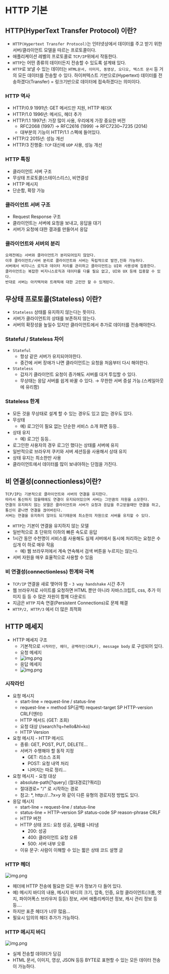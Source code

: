 # HTTP 기본

## HTTP(HyperText Transfer Protocol) 이란?
* ```HTTP(Hypertext Transfer Protocol)```는 인터넷상에서 데이터를 주고 받기 위한 서버/클라이언트 모델을 따르는 프로토콜이다.
* 애플리케이션 레벨의 프로토콜로 ```TCP/IP```위에서 작동한다.
* ```HTTP```는 어떤 종류의 데이터든지 전송할 수 있도록 설계돼 있다.
* ```HTTP```로 보낼 수 있는 데이터는 ```HTML문서, 이미지, 동영상, 오디오, 텍스트 문서``` 등 거의 모든 데이터를 전송할 수 있다.
  하이퍼텍스트 기반으로(Hypertext) 데이터를 전송하겠다(Transfer) = 링크기반으로 데이터에 접속하겠다는 의미이다.

### HTTP 역사
* HTTP/0.9 1991년: GET 메서드만 지원, HTTP 헤더X
* HTTP/1.0 1996년: 메서드, 헤더 추가
* HTTP/1.1 1997년: 가장 많이 사용, 우리에게 가장 중요한 버전
  * RFC2068 (1997) -> RFC2616 (1999) -> RFC7230~7235 (2014)
  * 대부분의 기능이 HTTP/1.1 스펙에 들어있다.
* HTTP/2 2015년: 성능 개선
* HTTP/3 진행중: ```TCP``` 대신에 ```UDP``` 사용, 성능 개선

### HTTP 특징
* 클라이언트 서버 구조
* 무상태 프로토콜(스테이스리스), 비연결성
* HTTP 메시지
* 단순함, 확장 가능

### 클라이언트 서버 구조
* Request Response 구조
* 클라이언트는 서버에 요청을 보내고, 응답을 대기
* 서버가 요청에 대한 결과를 만들어서 응답

### 클라이언트와 서버의 분리
```
오래전에는 서버와 클라이언트가 분리되어있지 않았다.
이후 클라이언트/서버 분리로 클라이언트와 서버는 독립적으로 발전,진화 가능하다. 
서버에서 비지니스 로직과 데이터 처리를 관리하고 클라이언트는 UI와 사용성에 집중한다.
클라이언트는 복잡한 비지니스로직과 데이터를 다룰 필요 없고, UI와 UX 등에 집중할 수 있다. 
반대로 서버는 아키텍처와 트래픽에 대한 고민만 할 수 있게된다.
```

## 무상태 프로토콜(Stateless) 이란?
* ```Stateless``` 상태를 유지하지 않는다는 뜻이다.
* 서버가 클라이언트의 상태를 보존하지 않는다.
* 서버의 확장성을 높일수 있지만 클라이언트에서 추가로 데이터를 전송해야한다.

### Stateful / Stateless 차이
* ```Stateful```
  * 항상 같은 서버가 유지되어야한다.
  * 중간에 서버 장애가 나면 클라이언트는 요청을 처음부터 다시 해야한다.
* ```Stateless```
  * 갑자기 클라이언트 요청이 증가해도 서버를 대거 투입할 수 있다.
  * 무상태는 응답 서버를 쉽게 바꿀 수 있다. → 무한한 서버 증설 가능.(스케일아웃에 유리함)

### Stateless 한계
* 모든 것을 무상태로 설계 할 수 있는 경우도 있고 없는 경우도 있다.
* 무상태
  * 예) 로그인이 필요 없는 단순한 서비스 소개 화면 등등..
* 상태 유지
  * 예) 로그인 등등..
* 로그인한 사용자의 경우 로그인 했다는 상태를 서버에 유지
* 일반적으로 브라우저 쿠키와 서버 세션등을 사용해서 상태 유지
* 상태 유지는 최소한만 사용
* 클라이언트에서 데이터를 많이 보내야하는 단점을 가진다.

## 비 연결성(connectionless)이란?
```
TCP/IP는 기본적으로 클라이언트와 서버의 연결을 유지한다. 
따라서 통신하지 않을때에도 연결이 유지되어있으며 서버는 그만큼의 자원을 소모한다.
연결의 유지하지 않는 모델은 클라이언트와 서버가 요청과 응답을 주고받을때만 연결을 하고, 통신이 끝나면 연결을 끊어버린다. 
서버는 연결을 유지하지 않아도 되기때문에 최소한의 자원으로 서버를 유지할 수 있다.
```
* ```HTTP```는 기본이 연결을 유지하지 않는 모델
* 일반적으로 초 단위의 이하의 빠른 속도로 응답
* 1시간 동안 수천명이 서비스를 사용해도 실제 서버에서 동시에 처리하는 요청은 수십개 이 하로 매우 작음
  * 예) 웹 브라우저에서 계속 연속해서 검색 버튼을 누르지는 않는다.
* 서버 자원을 매우 효율적으로 사용할 수 있음

### 비 연결성(connectionless) 한계와 극복
* ```TCP/IP``` 연결을 새로 맺어야 함 - ```3 way handshake``` 시간 추가
* 웹 브라우저로 사이트를 요청하면 HTML 뿐만 아니라 자바스크립트, css, 추가 이미지 등
  등 수 많은 자원이 함께 다운로드
* 지금은 ```HTTP``` 지속 연결(Persistent Connections)로 문제 해결
* ```HTTP/2, HTTP/3``` 에서 더 많은 최적화

## HTTP 메세지
* HTTP 메세지 구조
  * 기본적으로 ```시작라인, 헤더, 공백라인(CRLF), message body``` 로 구성되어 있다.
  * 요청 메세지
  * ![img.png](../image/HTTP%20요청%20메세지.png)
  * 응답 메세지
  * ![img.png](../image/HTTP%20응답%20메세지.png)

### 시작라인
* 요청 메시지
  * start-line = request-line / status-line
  * request-line = method SP(공백) request-target SP HTTP-version CRLF(엔터)
  * HTTP 메서드 (GET: 조회)
  * 요청 대상 (/search?q=hello&hl=ko)
  * HTTP Version
* 요청 메시지 - HTTP 메서드
  * 종류: GET, POST, PUT, DELETE...
  * 서버가 수행해야 할 동작 지정
    * GET: 리소스 조회
    * POST: 요청 내역 처리
    * 나머지는 따로 정리...
* 요청 메시지 - 요청 대상
  * absolute-path[?query] (절대경로[?쿼리])
  * 절대경로= "/" 로 시작하는 경로
  * 참고: *, http://...?x=y 와 같이 다른 유형의 경로지정 방법도 있다.
* 응답 메시지
  * start-line = request-line / status-line
  * status-line = HTTP-version SP status-code SP reason-phrase CRLF
  * HTTP 버전
  * HTTP 상태 코드: 요청 성공, 실패를 나타냄
    * 200: 성공
    * 400: 클라이언트 요청 오류
    * 500: 서버 내부 오류
  * 이유 문구: 사람이 이해할 수 있는 짧은 상태 코드 설명 글

### HTTP 헤더
![img.png](../image/HTTP%20헤더-1.png)
* 헤더에 HTTP 전송에 필요한 모든 부가 정보가 다 들어 있다.
* 예) 메시지 바디의 내용, 메시지 바디의 크기, 압축, 인증, 요청 클라이언트(크롬, 엣지, 파이어폭스 브라우저 등등) 정보, 
  서버 애플리케이션 정보, 캐시 관리 정보 등등....
* 하지만 표준 헤더가 너무 많음...
* 필요시 임의의 헤더 추가가 가능하다.

### HTTP 메시지 바디
![img.png](../image/HTTP%20메시지%20바디.png)
* 실제 전송할 데이터가 담김
* HTML 문서, 이미지, 영상, JSON 등등 BYTE로 표현할 수 있는 모든 데이터 전송이 가능하다.
